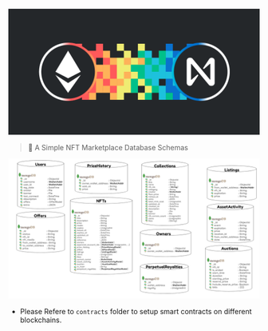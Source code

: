 

<p align="center">
    <img src="https://github.com/wildonion/smarties/blob/main/near_eth.png">
</p>


> 🧩 A Simple NFT Marketplace Database Schemas

<p align="center">
    <img src="https://github.com/wildonion/smarties/blob/main/models/schemas.PNG">
</p>


* Please Refere to `contracts` folder to setup smart contracts on different blockchains.
